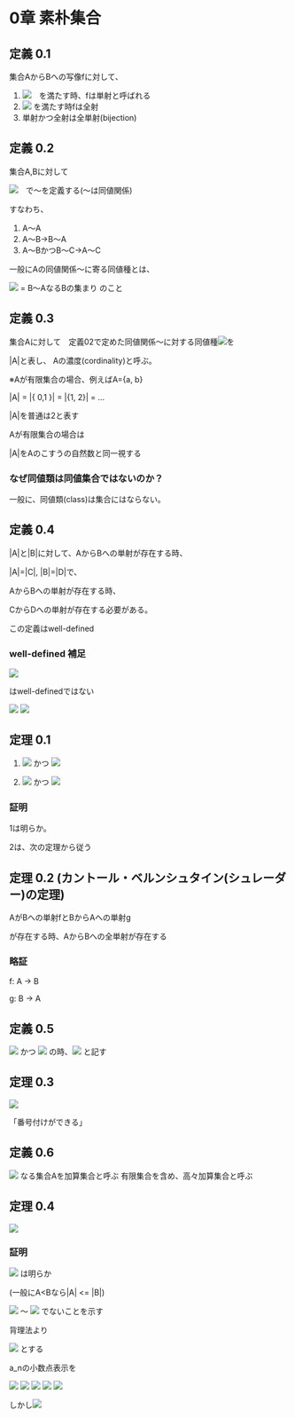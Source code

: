 # 0章 素朴集合

## 定義 0.1
集合AからBへの写像fに対して、

1. <img src="https://latex.codecogs.com/gif.latex?%5Cdpi%7B120%7D%20%5Cforall%7B%7D%20a%2C%20b%20%5Cin%20A%20%20f%28a%29%20%3D%20f%28b%29%20%5CRightarrow%7B%7D%20a%20%3D%20b">　を満たす時、fは単射と呼ばれる
2. <img src="https://latex.codecogs.com/gif.latex?%5Cdpi%7B120%7D%20%5Cforall%7B%7D%20c%20%5Cin%20B%2C%20%5Cexists%20a%20f%28a%29%20%3D%20c"> を満たす時fは全射
3. 単射かつ全射は全単射(bijection)

## 定義 0.2
集合A,Bに対して

<img src="https://latex.codecogs.com/gif.latex?%5Cdpi%7B120%7D%20A%u301CB%20%3A%20A%u304B%u3089B%u3078%u306E%u5168%u5358%u5C04%u304C%u5B58%u5728%u3059%u308B">　で〜を定義する(〜は同値関係)

すなわち、

1. A〜A
2. A〜B->B〜A
3. A〜BかつB〜C->A〜C

一般にAの同値関係〜に寄る同値種とは、

<img src="https://latex.codecogs.com/gif.latex?%5Cdpi%7B120%7D%20%5BA%5D_%u301C"> = B〜AなるBの集まり のこと

## 定義 0.3

集合Aに対して　定義02で定めた同値関係〜に対する同値種<img src="https://latex.codecogs.com/gif.latex?%5Cdpi%7B120%7D%20%5BA%5D_%u301C">を

|A|と表し、 Aの濃度(cordinality)と呼ぶ。

※Aが有限集合の場合、例えばA={a, b}

|A| = |{ 0,1 }| = |{1, 2}| = ...

|A|を普通は2と表す

Aが有限集合の場合は

|A|をAのこすうの自然数と同一視する

### なぜ同値類は同値集合ではないのか？

一般に、同値類(class)は集合にはならない。

## 定義 0.4

|A|と|B|に対して、AからBへの単射が存在する時、

|A|=|C|, |B|=|D|で、

AからBへの単射が存在する時、

CからDへの単射が存在する必要がある。

この定義はwell-defined

### well-defined 補足

<img src="https://latex.codecogs.com/gif.latex?%5Cdpi%7B120%7D%20%5Cfrac%7Bb%7D%7Ba%7D%20%5Coplus%20%5Cfrac%7Bd%7D%7Bc%7D%20%3D%20%5Cfrac%7Bb+d%7D%7Ba+c%7D">

はwell-definedではない

<img src="https://latex.codecogs.com/gif.latex?%5Cdpi%7B120%7D%20%5Cfrac%7B1%7D%7B2%7D%20%5Coplus%20%5Cfrac%7B1%7D%7B3%7D%20%3D%20%5Cfrac%7B2%7D%7B5%7D">

<img src="https://latex.codecogs.com/gif.latex?%5Cdpi%7B120%7D%20%5Cfrac%7B2%7D%7B4%7D%20%5Coplus%20%5Cfrac%7B1%7D%7B3%7D%20%3D%20%5Cfrac%7B3%7D%7B7%7D">

## 定理 0.1

1. <img src="https://latex.codecogs.com/gif.latex?%5Cdpi%7B120%7D%20%7CA%7C%20%5Cleq%20%7CB%7C"> かつ <img src="https://latex.codecogs.com/gif.latex?%5Cdpi%7B120%7D%20%7CB%7C%20%5Cleq%20%7CC%7C%20%5CRightarrow%20%7CA%7C%20%5Cleq%20%7CC%7C">

2. <img src="https://latex.codecogs.com/gif.latex?%5Cdpi%7B120%7D%20%7CA%7C%20%5Cleq%20%7CB%7C"> かつ <img src="https://latex.codecogs.com/gif.latex?%5Cdpi%7B120%7D%20%7CB%7C%20%5Cleq%20%7CA%7C%20%5CRightarrow%20%7CA%7C%20%3D%20%7CC%7C">

### 証明

1は明らか。

2は、次の定理から従う

## 定理 0.2 (カントール・ベルンシュタイン(シュレーダー)の定理)

AがBへの単射fとBからAへの単射g

が存在する時、AからBへの全単射が存在する

### 略証

f: A -> B

g: B -> A

## 定義 0.5

<img src="https://latex.codecogs.com/gif.latex?%5Cdpi%7B120%7D%20%7CA%7C%20%5Cleq%20%7CB%7C"> かつ <img src="https://latex.codecogs.com/gif.latex?%5Cdpi%7B120%7D%20%7CA%7C%20%5Cneq%20%7CB%7C"> の時、<img src="https://latex.codecogs.com/gif.latex?%5Cdpi%7B120%7D%20%7CA%7C%20%3C%20%7CB%7C"> と記す

## 定理 0.3

<img src="https://latex.codecogs.com/gif.latex?%5Cdpi%7B120%7D%20%7C%5Cboldsymbol%7BQ%7D%7C%20%3D%20%7C%5Cboldsymbol%7BZ%7D%7C%20%3D%20%7C%5Cboldsymbol%7BN%7D%7C">

「番号付けができる」

## 定義 0.6

<img src="https://latex.codecogs.com/gif.latex?%5Cdpi%7B120%7D%20%7CA%7C%20%3D%20%7C%5Cboldsymbol%7BN%7D%7C"> なる集合Aを加算集合と呼ぶ
有限集合を含め、高々加算集合と呼ぶ

## 定理 0.4

<img src="https://latex.codecogs.com/gif.latex?%5Cdpi%7B120%7D%20%7C%5Cboldsymbol%7BR%7D%7C%20%3E%20%7C%5Cboldsymbol%7BN%7D%7C">

### 証明

<img src="https://latex.codecogs.com/gif.latex?%5Cdpi%7B120%7D%20%7C%5Cboldsymbol%7BR%7D%7C%20%5Cleq%20%7C%5Cboldsymbol%7BN%7D%7C"> は明らか

(一般にA<Bなら|A| <= |B|)

<img src="https://latex.codecogs.com/gif.latex?%5Cdpi%7B120%7D%20%280%2C1%29"> 〜 <img src="https://latex.codecogs.com/gif.latex?%5Cdpi%7B120%7D%20%7C%5Cboldsymbol%7BN%7D%7C"> でないことを示す

背理法より

<img src="https://latex.codecogs.com/gif.latex?%5Cdpi%7B120%7D%20%280%2C%201%29%20%3D%20%5C%7Ba_n%20%7C%20n%20%5Cin%20%5Cboldsymbol%7BN%7D%5C%7D"> とする

a_nの小数点表示を

<img src="https://latex.codecogs.com/gif.latex?%5Cdpi%7B120%7D%20a_n%20%3D%200.a_1%5Ena_2%5En...%u3068%u304A%u304F">

<img src="https://latex.codecogs.com/gif.latex?%5Cdpi%7B120%7D%20b_n%5En%20%5Cin%20%5C%7B1%2C2%2C3%2C..%2C8%5C%7D">

<img src="https://latex.codecogs.com/gif.latex?%5Cdpi%7B120%7D%20b_n%20%5Cneq%20a_n%5En%u3068%u306A%u308B%u3088%u3046%u306B%u304A%u304F">

<img src="https://latex.codecogs.com/gif.latex?%5Cdpi%7B120%7D%20b%20%3D%200.b_1b_1...%u3068%u304A%u304F">

<img src="https://latex.codecogs.com/gif.latex?%5Cdpi%7B120%7D%20b%20%5Cin%20%280%2C%201%29">

しかし<img src="https://latex.codecogs.com/gif.latex?%5Cdpi%7B120%7D%20b%20%5Cneq%20a_n">
